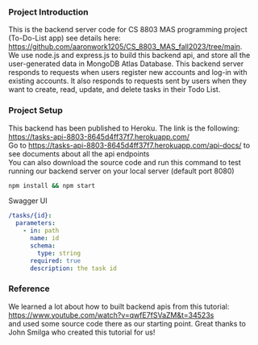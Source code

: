 ### Project Introduction
This is the backend server code for CS 8803 MAS programming project (To-Do-List app) see details here: https://github.com/aaronwork1205/CS_8803_MAS_fall2023/tree/main. <br> 
We use node.js and express.js to build this backend api, and store all the user-generated data in MongoDB Atlas Database. This backend server responds to requests when users register new accounts and log-in with existing accounts. 
It also responds to requests sent by users when they want to create, read, update, and delete tasks in their Todo List. 

### Project Setup
This backend has been published to Heroku. The link is the following: https://tasks-api-8803-8645d4ff37f7.herokuapp.com/ <br>
Go to https://tasks-api-8803-8645d4ff37f7.herokuapp.com/api-docs/ to see documents about all the api endpoints <br>
You can also download the source code and run this command to test running our backend server on your local server (default port 8080)

```bash
npm install && npm start
```

Swagger UI

```yaml
/tasks/{id}:
  parameters:
    - in: path
      name: id
      schema:
        type: string
      required: true
      description: the task id
```

### Reference

We learned a lot about how to built backend apis from this tutorial: https://www.youtube.com/watch?v=qwfE7fSVaZM&t=34523s <br>
and used some source code there as our starting point. Great thanks to John Smilga who created this tutorial for us! 


